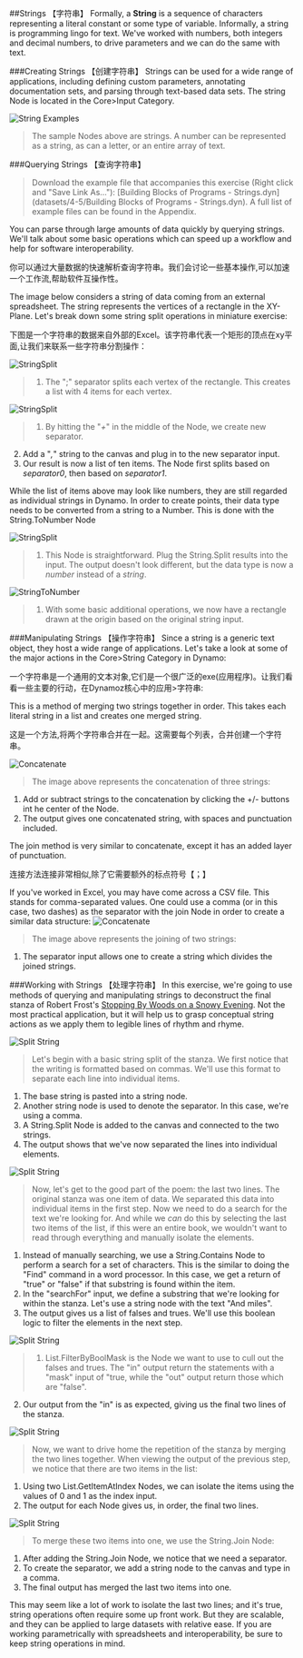 ##Strings   【字符串】
Formally, a **String** is a sequence of characters representing a literal constant or some type of variable. Informally, a string is programming lingo for text.  We've worked with numbers, both integers and decimal numbers, to drive parameters and we can do the same with text.

###Creating Strings     【创建字符串】
Strings can be used for a wide range of applications, including defining custom parameters, annotating documentation sets, and parsing through text-based data sets. The string Node is located in the Core>Input Category.

![String Examples](images/4-4/4-4-1-005.png)
> The sample Nodes above are strings.  A number can be represented as a string, as can a letter, or an entire array of text.

###Querying Strings    【查询字符串】
>Download the example file that accompanies this exercise (Right click and "Save Link As..."): [Building Blocks of Programs - Strings.dyn](datasets/4-5/Building Blocks of Programs - Strings.dyn). A full list of example files can be found in the Appendix.

You can parse through large amounts of data quickly by querying strings.  We'll talk about some basic operations which can speed up a workflow and help for software interoperability.

你可以通过大量数据的快速解析查询字符串。我们会讨论一些基本操作,可以加速一个工作流,帮助软件互操作性。

The image below considers a string of data coming from an external spreadsheet.  The string represents the vertices of a rectangle in the XY-Plane.  Let's break down some string split operations in miniature exercise:

下图是一个字符串的数据来自外部的Excel。该字符串代表一个矩形的顶点在xy平面,让我们来联系一些字符串分割操作：

![StringSplit](images/4-4/4-4-1-001.png)
> 1. The ";" separator splits each vertex of the rectangle. This creates a list with 4 items for each vertex.

![StringSplit](images/4-4/4-4-1-003.png)
> 1. By hitting the "*+*" in the middle of the Node, we create new separator.
2. Add a "*,*" string to the canvas and plug in to the new separator input.
3. Our result is now a list of ten items. The Node first splits based on *separator0*, then based on *separator1*.

While the list of items above may look like numbers, they are still regarded as individual strings in Dynamo. In order to create points, their data type needs to be converted from a string to a Number. This is done with the String.ToNumber Node

![StringSplit](images/4-4/4-4-1-002.png)
> 1. This Node is straightforward.  Plug the String.Split results into the input.  The output doesn't look different, but the data type is now a *number* instead of a *string*.

![StringToNumber](images/4-4/4-4-1-004.png)
> 1. With some basic additional operations, we now have a rectangle drawn at the origin based on the original string input.

###Manipulating Strings    【操作字符串】
Since a string is a generic text object, they host a wide range of applications.  Let's take a look at some of the major actions in the Core>String Category in Dynamo:

一个字符串是一个通用的文本对象,它们是一个很广泛的exe(应用程序)。让我们看看一些主要的行动，在Dynamoz核心中的应用>字符串:

This is a method of merging two strings together in order. This takes each literal string in a list and creates one merged string.

这是一个方法,将两个字符串合并在一起。这需要每个列表，合并创建一个字符串。

![Concatenate](images/4-4/4-4-1-007.png)
> The image above represents the concatenation of three strings:
1. Add or subtract strings to the concatenation by clicking the +/- buttons int he center of the Node.
2. The output gives one concatenated string, with spaces and punctuation included.

The join method is very similar to concatenate, except it has an added layer of punctuation.

连接方法连接非常相似,除了它需要额外的标点符号【；】

If you've worked in Excel, you may have come across a CSV file.  This stands for comma-separated values.  One could use a comma (or in this case, two dashes) as the separator with the join Node in order to create a similar data structure:
![Concatenate](images/4-4/4-4-1-006.png)
> The image above represents the joining of two strings:
1. The separator input allows one to create a string which divides the joined strings.

###Working with Strings     【处理字符串】
In this exercise, we're going to use methods of querying and manipulating strings to deconstruct the final stanza of Robert Frost's [Stopping By Woods on a Snowy Evening](http://www.poetryfoundation.org/poem/171621).  Not the most practical application, but it will help us to grasp conceptual string actions as we apply them to legible lines of rhythm and rhyme.

![Split String](images/4-4/4-4-4/00.png)
> Let's begin with a basic string split of the stanza.  We first notice that the writing is formatted based on commas.  We'll use this format to separate each line into individual items.
1. The base string is pasted into a string node.
2. Another string node is used to denote the separator.  In this case, we're using a comma.
3. A String.Split Node is added to the canvas and connected to the two strings.
4. The output shows that we've now separated the lines into individual elements.

![Split String](images/4-4/4-4-4/01.png)
> Now, let's get to the good part of the poem: the last two lines.  The original stanza was one item of data.  We separated this data into individual items in the first step. Now we need to do a search for the text we're looking for. And while we *can* do this by selecting the last two items of the list, if this were an entire book, we wouldn't want to read through everything and manually isolate the elements.
1. Instead of manually searching, we use a String.Contains Node to perform a search for a set of characters.  This is the similar to doing the "Find" command in a word processor.  In this case, we get a return of "true" or "false" if that substring is found within the item.
2. In the "searchFor" input, we define a substring that we're looking for within the stanza. Let's use a string node with the text "And miles".
3. The output gives us a list of falses and trues.  We'll use this boolean logic to filter the elements in the next step.

![Split String](images/4-4/4-4-4/02.png)
>1. List.FilterByBoolMask is the Node we want to use to cull out the falses and trues.  The "in" output return the statements with a "mask" input of "true, while the "out" output return those which are "false".
2. Our output from the "in" is as expected, giving us the final two lines of the stanza.

![Split String](images/4-4/4-4-4/03.png)
>Now, we want to drive home the repetition of the stanza by merging the two lines together.  When viewing the output of the previous step, we notice that there are two items in the list:
1. Using two List.GetItemAtIndex Nodes, we can isolate the items using the values of 0 and 1 as the index input.
2. The output for each Node gives us, in order, the final two lines.

![Split String](images/4-4/4-4-4/04.png)
>To merge these two items into one, we use the String.Join Node:
1. After adding the String.Join Node, we notice that we need a separator.
2. To create the separator, we add a string node to the canvas and type in a comma.
3. The final output has merged the last two items into one.

This may seem like a lot of work to isolate the last two lines; and it's true, string operations often require some up front work.  But they are scalable, and they can be applied to large datasets with relative ease.  If you are working parametrically with spreadsheets and interoperability, be sure to keep string operations in mind.

